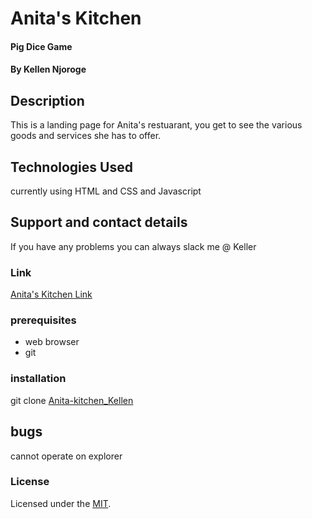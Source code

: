# Anita's Kitchen
#### Pig Dice Game
#### By Kellen Njoroge
## Description
 This is a landing page for Anita's restuarant, you get to see the various goods and services she has to offer.
## Technologies Used
currently using HTML and CSS and Javascript
## Support and contact details
If you have any problems you can always slack me @ Keller
### Link
[Anita's Kitchen Link](https://kellennjoroge.github.io/Anita-kitchen_Kellen/)
### prerequisites
* web browser
* git
### installation
git clone [Anita-kitchen_Kellen](https://github.com/KellenNjoroge/Anita-kitchen_Kellen)
## bugs
cannot operate on explorer
### License
Licensed under the [MIT](KELLEN).
